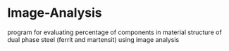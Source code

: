 # Image-Analysis
program for evaluating percentage of components in material structure of dual phase steel (ferrit and martensit) using image analysis
